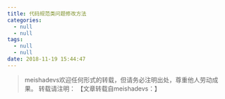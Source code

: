 ```yaml
---
title: 代码规范类问题修改方法
categories:
  - null
  - null
tags:
  - null
  - null
date: 2018-11-19 15:44:47
---
```



<!--more-->


> meishadevs欢迎任何形式的转载，但请务必注明出处，尊重他人劳动成果。
转载请注明： 【文章转载自meishadevs：[]()】